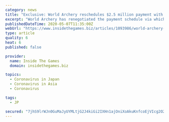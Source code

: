 ```yaml
---
category: news
title: "Exclusive: World Archery reschedules $2.5 million payment with Credit Suisse until after postponed Tokyo 2020 Olympics"
excerpt: "World Archery has renegotiated the payment schedule via which it is financing the cost of the World Archery Excellence Centre in Lausanne, as it"
publishedDateTime: 2020-05-07T11:35:00Z
webUrl: "https://www.insidethegames.biz/articles/1093986/world-archery-payment-credit-suisse"
type: article
quality: 6
heat: 6
published: false

provider:
  name: Inside The Games
  domain: insidethegames.biz

topics:
  - Coronavirus in Japan
  - Coronavirus in Asia
  - Coronavirus

tags:
  - JP

secured: "7jhS9lrWJn0GuMaJyUYMLtjG2J4kiGi2IXHn1ajOniXoAkuKnfcoEjVIcg2O2YPlE6VSzWPk1to28nty7INrb7xm8z47kRiM3yBd5RW3SBezFjbdo1jnmG8S/OeXPwXF6N6tVh6LYgELfQcLjgTEmlCrvs9cUbBVG3AXwdSuWEP3MGGWe4mgEF737CqX0glaTtbPDOookLtPjLeHZaGMzppHloqc4ybo09z7LcVA9ZrpJFVOhX7HiNxrU/1uRmid7ZEzGj04IaPF59wdxwwJebMvjdrjWLvaIen9RUO8EjidQvEdnsPIcYYv+i8tJFHBmO9le1g6eSXwKj3DVxPUs4FhyTc9IqD7L8kMc3C4cF0uB0zR6ZsE5MHOYon3D6VPpLCIImkQ6sqtdlfotOgN1H/kAWfSpVNLULsHu0pNrU2NfIB85dm5scZaM3v8KwE47VZZODKSPt6nlbkRfM25s1n8huPMwHZw5/CqhT/lA7A=;ZXF7hW1gQtayEdPcpTNLHQ=="
---
```


